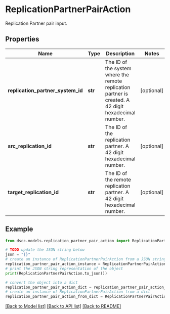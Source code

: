 # ReplicationPartnerPairAction

Replication Partner pair input.

## Properties

Name | Type | Description | Notes
------------ | ------------- | ------------- | -------------
**replication_partner_system_id** | **str** | The ID of the system where the remote replication partner is created. A 42 digit hexadecimal number. | [optional] 
**src_replication_id** | **str** | The ID of the replication partner. A 42 digit hexadecimal number. | [optional] 
**target_replication_id** | **str** | The ID of the remote replication partner. A 42 digit hexadecimal number. | [optional] 

## Example

```python
from dscc.models.replication_partner_pair_action import ReplicationPartnerPairAction

# TODO update the JSON string below
json = "{}"
# create an instance of ReplicationPartnerPairAction from a JSON string
replication_partner_pair_action_instance = ReplicationPartnerPairAction.from_json(json)
# print the JSON string representation of the object
print(ReplicationPartnerPairAction.to_json())

# convert the object into a dict
replication_partner_pair_action_dict = replication_partner_pair_action_instance.to_dict()
# create an instance of ReplicationPartnerPairAction from a dict
replication_partner_pair_action_from_dict = ReplicationPartnerPairAction.from_dict(replication_partner_pair_action_dict)
```
[[Back to Model list]](../README.md#documentation-for-models) [[Back to API list]](../README.md#documentation-for-api-endpoints) [[Back to README]](../README.md)


